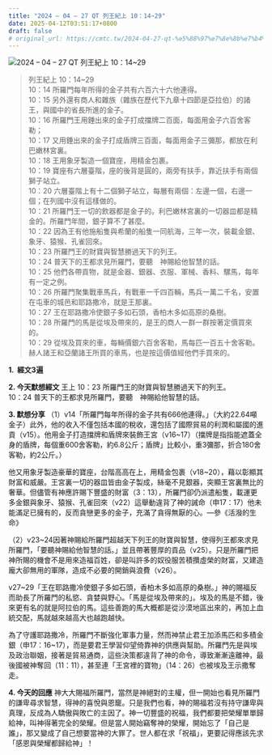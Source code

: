 ```yaml
---
title: "2024 – 04 – 27 QT 列王紀上 10：14~29"
date: 2025-04-12T03:51:17+0800
draft: false
# original_url: https://cmtc.tw/2024-04-27-qt-%e5%88%97%e7%8e%8b%e7%b4%80%e4%b8%8a-10%ef%bc%9a1429
---
```


![2024 – 04 – 27 QT 列王紀上 10：14\~29](/images/qt.jpg  "2024 – 04 – 27 QT 列王紀上 10：14\~29")

> 列王紀上 10：14\~29  
> 10：14 所羅門每年所得的金子共有六百六十六他連得。  
> 10：15 另外還有商人和雜族（雜族在歷代下九章十四節是亞拉伯）的諸王，與國中的省長所進的金子。  
> 10：16 所羅門王用錘出來的金子打成擋牌二百面，每面用金子六百舍客勒；  
> 10：17 又用錘出來的金子打成盾牌三百面，每面用金子三彌那，都放在利巴嫩林宮裏。  
> 10：18 王用象牙製造一個寶座，用精金包裹。  
> 10：19 寶座有六層臺階，座的後背是圓的，兩旁有扶手，靠近扶手有兩個獅子站立。  
> 10：20 六層臺階上有十二個獅子站立，每層有兩個：左邊一個，右邊一個；在列國中沒有這樣做的。  
> 10：21 所羅門王一切的飲器都是金子的。利巴嫩林宮裏的一切器皿都是精金的。所羅門年間，銀子算不了甚麼。  
> 10：22 因為王有他施船隻與希蘭的船隻一同航海，三年一次，裝載金銀、象牙、猿猴、孔雀回來。  
> 10：23 所羅門王的財寶與智慧勝過天下的列王。  
> 10：24 普天下的王都求見所羅門，要聽　神賜給他智慧的話。  
> 10：25 他們各帶貢物，就是金器、銀器、衣服、軍械、香料、騾馬，每年有一定之例。  
> 10：26 所羅門聚集戰車馬兵，有戰車一千四百輛，馬兵一萬二千名，安置在屯車的城邑和耶路撒冷，就是王那裏。  
> 10：27 王在耶路撒冷使銀子多如石頭，香柏木多如高原的桑樹。  
> 10：28 所羅門的馬是從埃及帶來的，是王的商人一群一群按著定價買來的。  
> 10：29 從埃及買來的車，每輛價銀六百舍客勒，馬每匹一百五十舍客勒。赫人諸王和亞蘭諸王所買的車馬，也是按這價值經他們手買來的。

**1.  經文3遍**

**2. 今天默想經文**
王上 10：23 所羅門王的財寶與智慧勝過天下的列王。  
10：24 普天下的王都求見所羅門，要聽　神賜給他智慧的話。

**3. 默想分享**
（1）v14「所羅門每年所得的金子共有666他連得。」（大約22.64噸金子）此外，他的收入不僅包括本國的稅收，還包括了國際貿易的利潤和屬國的進貢（v15）。他用金子打造擋牌和盾牌來裝飾王宮（v16\~17）（擋牌是指指能遮蓋全身的盾牌，每個重600舍客勒，約6.8公斤；盾牌」比較小，重3彌那，折合180舍客勒，約2公斤。）

他又用象牙製造豪華的寶座，台階高高在上，用精金包裹（v18\~20），藉以彰顯其財富和威嚴。王宮裏一切的器皿皆由金子製成，絲毫不見銀器，突顯王宮裏無比的奢華。但儘管有神應許賜下豐盛的財富（3：13），所羅門卻仍派遣船隻，載運更多金銀與象牙、猿猴、孔雀回來（v22）這舉動違背了神的誡命（申17：17）他未能滿足已擁有的，反而貪戀更多的金子，充滿了貪得無厭的心。—參《活潑的生命》

（2）v23\~24因著神賜給所羅門超越天下列王的財寶與智慧，使得列王都來求見所羅門，「要聽神賜給他智慧的話。」並且帶著豐厚的貢品（v25）。只是所羅門把神所賜的機會不是用來造福百姓，卻是叫許多的奴役服苦積攢虛榮的財富，又建造龐大卻無用的軍隊，造成不必要的開銷與浪費（v26）。

v27\~29「王在耶路撒冷使銀子多如石頭，香柏木多如高原的桑樹。」神的賜福反而助長了所羅門的私慾、貪婪與野心。「馬是從埃及帶來的」。埃及的馬是不錯，後來更有名的就是阿拉伯的馬。這些善跑的馬大概都是從沙漠地區出來的，再加上血統交配，馬就越來越高大也越跑越快。

為了守護耶路撒冷，所羅門不斷強化軍事力量，然而神禁止君王加添馬匹和多積金銀（申17：16\~17），而是要君王學習仰望倚靠神的供應與幫助。所羅門先是與埃及政治聯姻，接著是貿易通商，這些決策都違背了神的命令，導致漸漸遠離神，最後國被神奪回（11：11），甚至連「王宮裡的寶物」（14：26）也被埃及王示撒奪走。

**4. 今天的回應**
神大大賜福所羅門，當然是神絕對的主權，但一開始也看見所羅門的謙卑尋求智慧，得神的喜悅與恩竉。只是我們也看，神的賜福若沒有持守謙卑與真理，反成為人驕傲與敗亡的主因了。神一切豐盛的祝福，我們都要把榮耀單單歸給神，叫神得著完全的榮耀。但是當人開始竊奪神的榮耀，開始忘了「自己是誰」，那又變成了自己想要當神的大罪了。世人都在求「祝福」，更要記得應該先求「感恩與榮耀都歸給神」！

